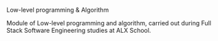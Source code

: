 Low-level programming & Algorithm

Module of Low-level programming and algorithm, carried out during Full Stack Software Engineering studies at ALX School.
